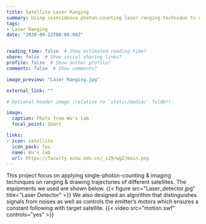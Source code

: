 ```yaml
---
title: Satellite Laser Ranging
summary: Using coincidence photon-counting laser ranging technique to draw trajectories of several satellites
tags:
- Laser Ranging
date: "2020-09-22T00:00:00Z"


reading_time: false  # Show estimated reading time?
share: false  # Show social sharing links?
profile: false  # Show author profile?
comments: false  # Show comments?

image_preview: "Laser Ranging.jpg"

external_link: ""

# Optional header image (relative to `static/media/` folder).

image:
  caption: Photo from Wu's lab
  focal_point: Smart

links:
- icon: satellite
  icon_pack: fas
  name: Wu's lab
  url: https://faculty.ecnu.edu.cn/_s29/wg2/main.psp
---
```

This project focus on applying single-photon-counting & imaging techinques on ranging & drawing trajectories of different satellites. The equipments we used are shown below. 
{{< figure src="Laser_detector.jpg" title="Laser Detector" >}}
We also designed an algorithm that distinguishes signals from noises as well as controls the emitter’s motors which ensures a constant following with target satellite.
{{< video src="motion.swf" controls="yes" >}}
